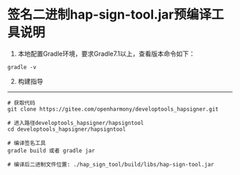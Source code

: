 签名二进制hap-sign-tool.jar预编译工具说明
====================================================

1. 本地配置Gradle环境，要求Gradle7.1以上，查看版本命令如下：

```
gradle -v
```

2. 构建指导
------------------

```
# 获取代码
git clone https://gitee.com/openharmony/developtools_hapsigner.git

# 进入路径developtools_hapsigner/hapsigntool
cd developtools_hapsigner/hapsigntool

# 编译签名工具
gradle build 或者 gradle jar

# 编译后二进制文件位置: ./hap_sign_tool/build/libs/hap-sign-tool.jar
```